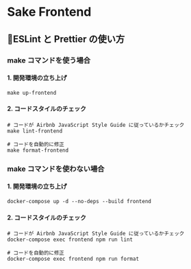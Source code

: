 # Sake Frontend

## 🏃‍ESLint と Prettier の使い方

### make コマンドを使う場合

#### 1. 開発環境の立ち上げ

```shell
make up-frontend
```

#### 2. コードスタイルのチェック

```shell
# コードが Airbnb JavaScript Style Guide に従っているかチェック
make lint-frontend

# コードを自動的に修正
make format-frontend
```

### make コマンドを使わない場合

#### 1. 開発環境の立ち上げ

```shell
docker-compose up -d --no-deps --build frontend
```

#### 2. コードスタイルのチェック

```shell
# コードが Airbnb JavaScript Style Guide に従っているかチェック
docker-compose exec frontend npm run lint

# コードを自動的に修正
docker-compose exec frontend npm run format
```
